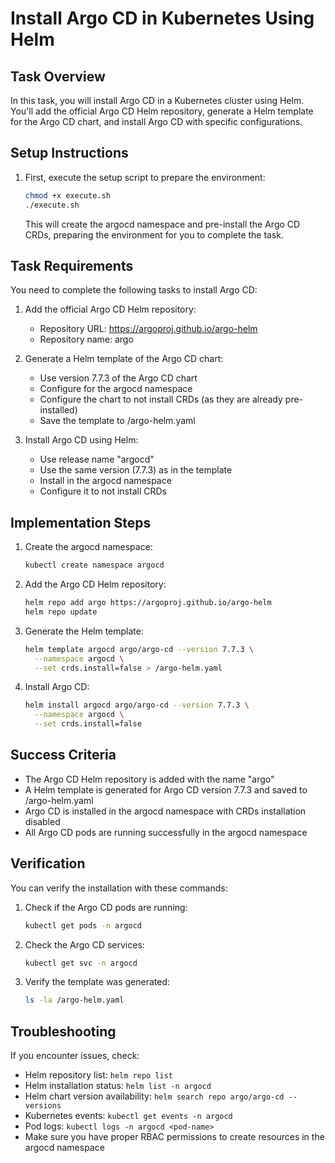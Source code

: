 # Install Argo CD in Kubernetes Using Helm

## Task Overview
In this task, you will install Argo CD in a Kubernetes cluster using Helm. You'll add the official Argo CD Helm repository, generate a Helm template for the Argo CD chart, and install Argo CD with specific configurations.

## Setup Instructions

1. First, execute the setup script to prepare the environment:
   ```bash
   chmod +x execute.sh
   ./execute.sh
   ```
   This will create the argocd namespace and pre-install the Argo CD CRDs, preparing the environment for you to complete the task.

## Task Requirements

You need to complete the following tasks to install Argo CD:

1. Add the official Argo CD Helm repository:
   - Repository URL: https://argoproj.github.io/argo-helm
   - Repository name: argo

2. Generate a Helm template of the Argo CD chart:
   - Use version 7.7.3 of the Argo CD chart
   - Configure for the argocd namespace
   - Configure the chart to not install CRDs (as they are already pre-installed)
   - Save the template to /argo-helm.yaml

3. Install Argo CD using Helm:
   - Use release name "argocd"
   - Use the same version (7.7.3) as in the template
   - Install in the argocd namespace
   - Configure it to not install CRDs

## Implementation Steps

1. Create the argocd namespace:
   ```bash
   kubectl create namespace argocd
   ```

2. Add the Argo CD Helm repository:
   ```bash
   helm repo add argo https://argoproj.github.io/argo-helm
   helm repo update
   ```

3. Generate the Helm template:
   ```bash
   helm template argocd argo/argo-cd --version 7.7.3 \
     --namespace argocd \
     --set crds.install=false > /argo-helm.yaml
   ```

4. Install Argo CD:
   ```bash
   helm install argocd argo/argo-cd --version 7.7.3 \
     --namespace argocd \
     --set crds.install=false
   ```

## Success Criteria
- The Argo CD Helm repository is added with the name "argo"
- A Helm template is generated for Argo CD version 7.7.3 and saved to /argo-helm.yaml
- Argo CD is installed in the argocd namespace with CRDs installation disabled
- All Argo CD pods are running successfully in the argocd namespace

## Verification
You can verify the installation with these commands:

1. Check if the Argo CD pods are running:
   ```bash
   kubectl get pods -n argocd
   ```

2. Check the Argo CD services:
   ```bash
   kubectl get svc -n argocd
   ```

3. Verify the template was generated:
   ```bash
   ls -la /argo-helm.yaml
   ```

## Troubleshooting
If you encounter issues, check:
- Helm repository list: `helm repo list`
- Helm installation status: `helm list -n argocd`
- Helm chart version availability: `helm search repo argo/argo-cd --versions`
- Kubernetes events: `kubectl get events -n argocd`
- Pod logs: `kubectl logs -n argocd <pod-name>`
- Make sure you have proper RBAC permissions to create resources in the argocd namespace
